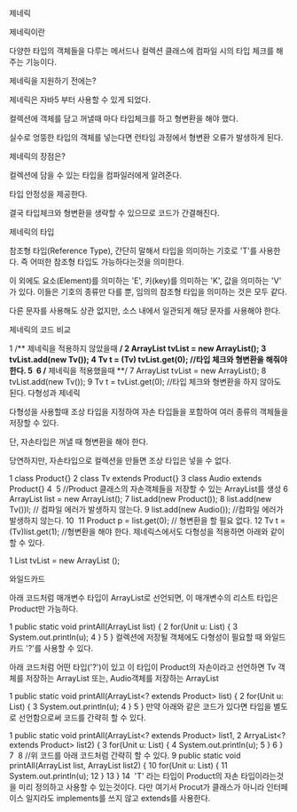 제네릭

제네릭이란

다양한 타입의 객체들을 다루는 메서드나 컬렉션 클래스에 컴파일 시의 타입 체크를 해주는 기능이다. 

제네릭을 지원하기 전에는?

제네릭은 자바5 부터 사용할 수 있게 되었다.

컬렉션에 객체를 담고 꺼낼때 마다 타입체크를 하고 형변환을 해야 했다.

실수로 엉뚱한 타입의 객체를 넣는다면 런타임 과정에서 형변환 오류가 발생하게 된다.

제네릭의 장점은? 

컬렉션에 담을 수 있는 타입을 컴파일러에게 알려준다.

타입 안정성을 제공한다.

결국 타입체크와 형변환을 생략할 수 있으므로 코드가 간결해진다.

제네릭의 타입

참조형 타입(Reference Type), 간단히 말해서 타입을 의미하는 기호로 'T'를 사용한다. 즉 어떠한 참조형 타입도 가능하다는것을 의미한다.

이 외에도 요소(Element)를 의미하는 'E', 키(key)를 의미하는 'K', 값을 의미하는 'V' 가 있다. 이들은 기호의 종류만 다를 뿐, 임의의 참조형 타입을 의미하는 것은 모두 같다. 

다른 문자를 사용해도 상관 없지만, 소스 내에서 일관되게 해당 문자를 사용해야 한다.

제네릭의 코드 비교


1
/** 제네릭을 적용하지 않았을때 **/
2
ArrayList tvList = new ArrayList();
3
tvList.add(new Tv());
4
Tv t = (Tv) tvList.get(0); //타입 체크와 형변환을 해줘야 한다.
5
​
6
/** 제네릭을 적용했을때 **/
7
ArrayList<Tv> tvList = new ArrayList<Tv>();
8
tvList.add(new Tv());
9
Tv t = tvList.get(0); //타입 체크와 형변환을 하지 않아도 된다.
다형성과 제네릭

다형성을 사용할때 조상 타입을 지정하여 자손 타입들을 포함하여 여러 종류의 객체들을 저장할 수 있다.

단, 자손타입은 꺼낼 때 형변환을 해야 한다.

당연하지만, 자손타입으로 컬렉션을 만들면 조상 타입은 넣을 수 없다. 


1
class Product{}
2
class Tv extends Product{}
3
class Audio extends Product{}
4
​
5
//Product 클래스의 자손객체들을 저장할 수 있는 ArrayList를 생성
6
ArrayList<Product> list = new ArrayList<Product>();
7
list.add(new Product()); 
8
list.add(new Tv())l; // 컴파일 에러가 발생하지 않는다.
9
list.add(new Audio()); //컴파일 에러가 발생하지 않는다.
10
​
11
Product p = list.get(0); // 형변환을 할 필요 없다.
12
Tv t = (Tv)list.get(1); //형변환을 해야 한다.
제네릭스에서도 다형성을 적용하면 아래와 같이 할 수 있다.


1
List<Tv> tvList = new ArrayList<Tv> ();

와일드카드

아래 코드처럼 매개변수 타입이 ArrayList<Product>로 선언되면, 이 매개변수의 리스트 타입은 Product만 가능하다.


1
public static void printAll(ArrayList<Product> list) {
2
    for(Unit u: List) {
3
        System.out.println(u);
4
    }
5
}
컬렉션에 저장될 객체에도 다형성이 필요할 때 와일드카드 '?'를 사용할 수 있다.

아래 코드처럼 어떤 타입('?')이 있고 이 타입이 Product의 자손이라고 선언하면 Tv 객체를 저장하는 ArrayList<Tv> 또는, Audio객체를 저장하는 ArrayList<Audio>를 매개변수로 넘겨줄 수 있다. 모두 Product의 자손 클래스이기 때문이다.


1
public static void printAll(ArrayList<? extends Product> list) {
2
    for(Unit u: List) {
3
        System.out.println(u);
4
    }
5
}
만약 아래와 같은 코드가 있다면 타입을 별도로 선언함으로써 코드를 간략히 할 수 있다.


1
public static void printAll(ArrayList<? extends Product> list1,
2
                            ArryaList<? extends Product> list2) {
3
    for(Unit u: List) {
4
        System.out.println(u);
5
    }
6
}
7
​
8
//위 코드를 아래 코드처럼 간략히 할 수 있다.
9
public static <T extends Product> void printAll(ArrayList<T> list, ArrayList<T> list2) {
10
    for(Unit u: List) {
11
        System.out.println(u);
12
    }
13
}
14
​
'T' 라는 타입이 Product의 자손 타입이라는것을 미리 정의하고 사용할 수 있는것이다. 다만 여기서 Procut가 클래스가 아니라 인터페이스 일지라도 implements를 쓰지 않고 extends를 사용한다.
